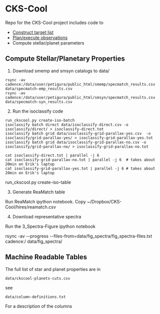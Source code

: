# CKS-Cool

Repo for the CKS-Cool project includes code to

- [Construct target list](docs/observing.md)
- [Plan/execute observations](docs/observing.md)
- Compute stellar/planet parameters

## Compute Stellar/Planetary Properties

1. Download smemp and smsyn catalogs to data/

```
rsync -av cadence:/data/user/petigura/public_html/smemp/specmatch_results.csv data/specmatch-emp_results.csv
rsync -av cadence:/data/user/petigura/public_html/smsyn/specmatch_results.csv data/specmatch-syn_results.csv
```

2. Run the isoclassify code

```
run_ckscool.py create-iso-batch 
isoclassify batch direct data/isoclassify-direct.csv -o isoclassify/direct/ > isoclassify-direct.tot
isoclassify batch grid data/isoclassify-grid-parallax-yes.csv  -o isoclassify/grid-parallax-yes/ > isoclassify-grid-parallax-yes.tot
isoclassify batch grid data/isoclassify-grid-parallax-no.csv -o isoclassify/grid-parallax-no/ > isoclassify-grid-parallax-no.tot

cat isoclassify-direct.tot | parallel -j 6 
cat isoclassify-grid-parallax-no.tot | parallel -j 6  # takes about 20min on Erik's laptop
cat isoclassify-grid-parallax-yes.tot | parallel -j 6 # takes about 20min on Erik's laptop
```

run_ckscool.py create-iso-table

3. Generate ReaMatch table

Run ReaMatch ipython notebook. Copy ~/Dropbox/CKS-Cool/hires/reamatch.csv

4. Download representative spectra

Run the 3_Spectra-Figure ipython notebook

rsync -av --progress --files-from=data/fig_spectra/fig_spectra-files.txt cadence:/ data/fig_spectra/ 

## Machine Readable Tables

The full list of star and planet properties are in 

`data/ckscool-planets-cuts.csv `

see

`data/column-definitions.txt`

For a description of the columns
